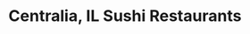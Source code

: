 ---
layout: city
title: Centralia, IL Sushi Restaurants
permalink: /illinois/centralia/
stateAbbr: IL
stateName: Illinois
cityName: Centralia
---